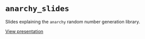 # `anarchy_slides`

Slides explaining the `anarchy` random number generation library.

[View presentation](https://raw.githubusercontent.com/solsword/anarchy_slides/master/incremental_chaos.html)

